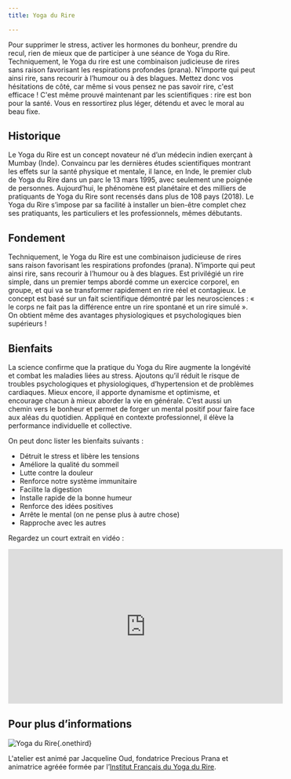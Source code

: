 ```yaml
---
title: Yoga du Rire

---
```

Pour supprimer le stress, activer les hormones du bonheur, prendre du recul, rien de mieux que de participer à une séance de Yoga du Rire. Techniquement, le Yoga du rire est une combinaison judicieuse de rires sans raison favorisant les respirations profondes (prana). N’importe qui peut ainsi rire, sans recourir à l’humour ou à des blagues. Mettez donc vos hésitations de côté, car même si vous pensez ne pas savoir rire, c'est efficace ! C'est même prouvé maintenant par les scientifiques : rire est bon pour la santé. Vous en ressortirez plus léger, détendu et avec le moral au beau fixe.

## Historique

Le Yoga du Rire est un concept novateur né d’un médecin indien exerçant à Mumbay (Inde). Convaincu par les dernières études scientifiques montrant les effets sur la santé physique et mentale, il lance, en Inde, le premier club de Yoga du Rire dans un parc le 13 mars 1995, avec seulement une poignée de personnes. Aujourd’hui, le phénomène est planétaire et des milliers de pratiquants de Yoga du Rire sont recensés dans plus de 108 pays (2018). Le Yoga du Rire s’impose par sa facilité à installer un bien-être complet chez ses pratiquants, les particuliers et les professionnels, mêmes débutants.

## Fondement

Techniquement, le Yoga du Rire est une combinaison judicieuse de rires sans raison favorisant les respirations profondes (prana). N’importe qui peut ainsi rire, sans recourir à l’humour ou à des blagues. Est privilégié un rire simple, dans un premier temps abordé comme un exercice corporel, en groupe, et qui va se transformer rapidement en rire réel et contagieux. Le concept est basé sur un fait scientifique démontré par les neurosciences : « le corps ne fait pas la différence entre un rire spontané et un rire simulé ». On obtient même des avantages physiologiques et psychologiques bien supérieurs !

## Bienfaits

La science confirme que la pratique du Yoga du Rire augmente la longévité et combat les maladies liées au stress. Ajoutons qu’il réduit le risque de troubles psychologiques et physiologiques, d’hypertension et de problèmes cardiaques. Mieux encore, il apporte dynamisme et optimisme, et encourage chacun à mieux aborder la vie en générale. C’est aussi un chemin vers le bonheur et permet de forger un mental positif pour faire face aux aléas du quotidien. Appliqué en contexte professionnel, il élève la performance individuelle et collective.

On peut donc lister les bienfaits suivants :

* Détruit le stress et libère les tensions
* Améliore la qualité du sommeil
* Lutte contre la douleur
* Renforce notre système immunitaire
* Facilite la digestion
* Installe rapide de la bonne humeur
* Renforce des idées positives
* Arrête le mental (on ne pense plus à autre chose)
* Rapproche avec les autres

Regardez un court extrait en vidéo :

<iframe width="560" height="315" src="https://www.youtube.com/embed/CTE2uGTJrRw" frameborder="0" allow="accelerometer; autoplay; encrypted-media; gyroscope; picture-in-picture" allowfullscreen></iframe>

## Pour plus d’informations

![Yoga du Rire](/images/yoga-du-rire-logo-officiel.jpg){.onethird}

L'atelier est animé par Jacqueline Oud, fondatrice Precious Prana et animatrice agréée formée par l’[Institut Français du Yoga du Rire](https://www.formation-yogadurire.fr/).